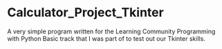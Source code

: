 # Calculator_Project_Tkinter

A very simple program written for the Learning Community Programming with Python Basic track that I was part of to test out our Tkinter skills.
